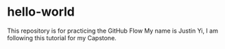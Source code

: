 # hello-world
This repository is for practicing the GitHub Flow
My name is Justin Yi, I am following this tutorial for my Capstone.
